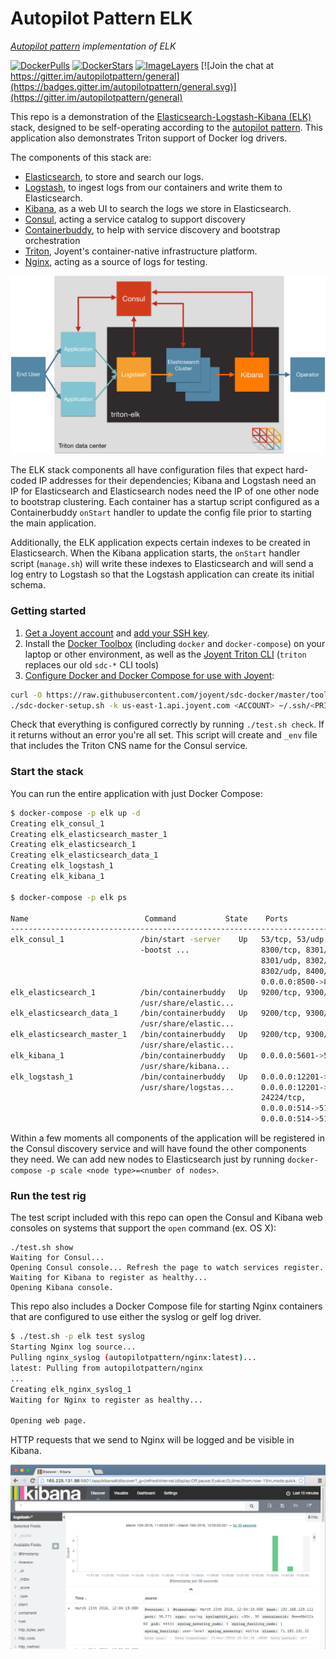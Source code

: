Autopilot Pattern ELK
==========

*[Autopilot pattern](http://autopilotpattern.io/) implementation of ELK*

[![DockerPulls](https://img.shields.io/docker/pulls/autopilotpattern/mysql.svg)](https://registry.hub.docker.com/u/autopilotpattern/mysql/)
[![DockerStars](https://img.shields.io/docker/stars/autopilotpattern/mysql.svg)](https://registry.hub.docker.com/u/autopilotpattern/mysql/)
[![ImageLayers](https://badge.imagelayers.io/autopilotpattern/mysql:latest.svg)](https://imagelayers.io/?images=autopilotpattern/mysql:latest)
[![Join the chat at https://gitter.im/autopilotpattern/general](https://badges.gitter.im/autopilotpattern/general.svg)](https://gitter.im/autopilotpattern/general)

This repo is a demonstration of the [Elasticsearch-Logstash-Kibana (ELK)](https://www.elastic.co/products) stack, designed to be self-operating according to the [autopilot pattern](http://autopilotpattern.io/). This application also demonstrates Triton support of Docker log drivers.

The components of this stack are:

- [Elasticsearch](https://www.elastic.co/products/elasticsearch), to store and search our logs.
- [Logstash](https://www.elastic.co/products/logstash), to ingest logs from our containers and write them to Elasticsearch.
- [Kibana](https://www.elastic.co/products/kibana), as a web UI to search the logs we store in Elasticsearch.
- [Consul](https://www.consul.io/), acting a service catalog to support discovery
- [Containerbuddy](http://containerbuddy.io), to help with service discovery and bootstrap orchestration
- [Triton](https://www.joyent.com/), Joyent's container-native infrastructure platform.
- [Nginx](https://www.nginx.com/), acting as a source of logs for testing.

![Diagram of Triton-ELK architecture](./doc/triton-elk.png)

The ELK stack components all have configuration files that expect hard-coded IP addresses for their dependencies; Kibana and Logstash need an IP for Elasticsearch and Elasticsearch nodes need the IP of one other node to bootstrap clustering. Each container has a startup script configured as a Containerbuddy `onStart` handler to update the config file prior to starting the main application.

Additionally, the ELK application expects certain indexes to be created in Elasticsearch. When the Kibana application starts, the `onStart` handler script (`manage.sh`) will write these indexes to Elasticsearch and will send a log entry to Logstash so that the Logstash application can create its initial schema.

### Getting started

1. [Get a Joyent account](https://my.joyent.com/landing/signup/) and [add your SSH key](https://docs.joyent.com/public-cloud/getting-started).
1. Install the [Docker Toolbox](https://docs.docker.com/installation/mac/) (including `docker` and `docker-compose`) on your laptop or other environment, as well as the [Joyent Triton CLI](https://www.joyent.com/blog/introducing-the-triton-command-line-tool) (`triton` replaces our old `sdc-*` CLI tools)
1. [Configure Docker and Docker Compose for use with Joyent](https://docs.joyent.com/public-cloud/api-access/docker):

```bash
curl -O https://raw.githubusercontent.com/joyent/sdc-docker/master/tools/sdc-docker-setup.sh && chmod +x sdc-docker-setup.sh
./sdc-docker-setup.sh -k us-east-1.api.joyent.com <ACCOUNT> ~/.ssh/<PRIVATE_KEY_FILE>
```

Check that everything is configured correctly by running `./test.sh check`. If it returns without an error you're all set. This script will create and `_env` file that includes the Triton CNS name for the Consul service.


### Start the stack

You can run the entire application with just Docker Compose:

```sh
$ docker-compose -p elk up -d
Creating elk_consul_1
Creating elk_elasticsearch_master_1
Creating elk_elasticsearch_1
Creating elk_elasticsearch_data_1
Creating elk_logstash_1
Creating elk_kibana_1

$ docker-compose -p elk ps

Name                          Command           State    Ports
--------------------------------------------------------------------------------
elk_consul_1                 /bin/start -server    Up   53/tcp, 53/udp,
                             -bootst ...                8300/tcp, 8301/tcp,
                                                        8301/udp, 8302/tcp,
                                                        8302/udp, 8400/tcp,
                                                        0.0.0.0:8500->8500/tcp
elk_elasticsearch_1          /bin/containerbuddy   Up   9200/tcp, 9300/tcp
                             /usr/share/elastic...
elk_elasticsearch_data_1     /bin/containerbuddy   Up   9200/tcp, 9300/tcp
                             /usr/share/elastic...
elk_elasticsearch_master_1   /bin/containerbuddy   Up   9200/tcp, 9300/tcp
                             /usr/share/elastic...
elk_kibana_1                 /bin/containerbuddy   Up   0.0.0.0:5601->5601/tcp
                             /usr/share/kibana...
elk_logstash_1               /bin/containerbuddy   Up   0.0.0.0:12201->12201/tcp,
                             /usr/share/logstas...      0.0.0.0:12201->12201/udp
                                                        24224/tcp,
                                                        0.0.0.0:514->514/tcp,
                                                        0.0.0.0:514->514/udp
```

Within a few moments all components of the application will be registered in the Consul discovery service and will have found the other components they need. We can add new nodes to Elasticsearch just by running `docker-compose -p scale <node type>=<number of nodes>`.

### Run the test rig

The test script included with this repo can open the Consul and Kibana web consoles on systems that support the `open` command (ex. OS X):

```
./test.sh show
Waiting for Consul...
Opening Consul console... Refresh the page to watch services register.
Waiting for Kibana to register as healthy...
Opening Kibana console.
```

This repo also includes a Docker Compose file for starting Nginx containers that are configured to use either the syslog or gelf log driver.

```sh
$ ./test.sh -p elk test syslog
Starting Nginx log source...
Pulling nginx_syslog (autopilotpattern/nginx:latest)...
latest: Pulling from autopilotpattern/nginx
...
Creating elk_nginx_syslog_1
Waiting for Nginx to register as healthy...

Opening web page.
```

HTTP requests that we send to Nginx will be logged and be visible in Kibana.

![Screenshot of Kibana](./doc/kibana.png)
